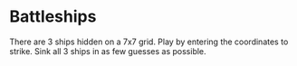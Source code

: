 # Battleships

There are 3 ships hidden on a 7x7 grid. Play by entering the coordinates to strike.
Sink all 3 ships in as few guesses as possible.
